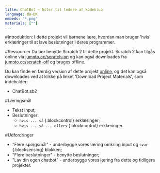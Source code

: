 ```yaml
---
title: ChatBot — Noter til ledere af kodeklub
language: da-DK
embeds: "*.png"
materials: [""] 
...
```


#Introduktion:
I dette projekt vil børnene lære, hvordan man bruger 'hvis' erklæringer til at lave beslutninger i deres programmer. 

#Ressourcer
Du bør benytte Scratch 2 til dette projekt. Scratch 2 kan tilgås online via [jumpto.cc/scratch-on](http://jumpto.cc/scratch-on) og kan også downloades fra [jumpto.cc/scratch-off](http://jumpto.cc/scratch-off) og bruges offline.

Du kan finde en færdig version af dette projekt <a href="http://scratch.mit.edu/projects/26762091/#editor">online</a>, og det kan også downloades ved at klikke på linket 'Download Project Materials', som indeholder:  

+ ChatBot.sb2

#Læringsmål
+ Tekst input;
+ Beslutninger:
	+ `hvis ... så` {.blockcontrol} erklæringer;
	+ `hvis ... så ... ellers` {.blockcontrol} erklæringer.

#Udfordringer
+ "Flere spørgsmål" - underbygge vores læring omkring input og `svar` {.blocksensing} blokken;
+ "Flere beslutninger" - benytte beslutninger;
+ "Lav din egen chatbot" - underbygge vores læring fra dette og tidligere projekter. 